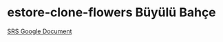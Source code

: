 # estore-clone-flowers Büyülü Bahçe

[SRS Google Document](https://docs.google.com/document/d/1izjiapOzYLiEWDbG5fzzb8FmE4smX3vNOnvC1YYsse8/edit?usp=sharing)
